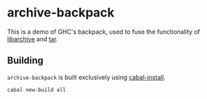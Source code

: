 # archive-backpack

This is a demo of GHC's backpack, used to fuse the functionality of
[libarchive](http://hackage.haskell.org/package/libarchive) and
[tar](http://hackage.haskell.org/package/tar).

## Building

`archive-backpack` is built exclusively using
[cabal-install](https://www.haskell.org/cabal/).


```
cabal new-build all
```
